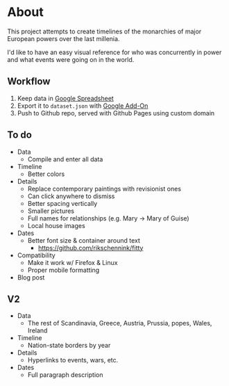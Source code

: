 # About

This project attempts to create timelines of the monarchies of major European powers over the last millenia.

I'd like to have an easy visual reference for who was concurrently in power and what events were going on in the world.

## Workflow

1. Keep data in [Google Spreadsheet](https://docs.google.com/spreadsheets/d/1gn-62AWtt5o4PnbMgzs6VUlbykweki1MGnm5nee7zTM/edit?usp=sharing)
2. Export it to `dataset.json` with [Google Add-On](https://chrome.google.com/webstore/detail/export-sheet-data/bfdcopkbamihhchdnjghdknibmcnfplk?hl=en)
3. Push to Github repo, served with Github Pages using custom domain

## To do

- Data
  - Compile and enter all data
- Timeline
  - Better colors
- Details
  - Replace contemporary paintings with revisionist ones
  - Can click anywhere to dismiss
  - Better spacing vertically
  - Smaller pictures
  - Full names for relationships (e.g. Mary -> Mary of Guise)
  - Local house images
- Dates
  - Better font size & container around text
    - https://github.com/rikschennink/fitty
- Compatibility
  - Make it work w/ Firefox & Linux
  - Proper mobile formatting
- Blog post

## V2

- Data
  - The rest of Scandinavia, Greece, Austria, Prussia, popes, Wales, Ireland
- Timeline
  - Nation-state borders by year
- Details
  - Hyperlinks to events, wars, etc.
- Dates
  - Full paragraph description

